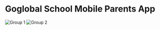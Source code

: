 # Goglobal School Mobile Parents App
![Group 1](https://github.com/phea3/httGoglobal-School-2023-07-20/assets/98304098/45c62f0b-21fd-47bc-92be-999d40d11165)
![Group 2](https://github.com/phea3/httGoglobal-School-2023-07-20/assets/98304098/df1ea9aa-7318-4cc4-b780-3e3f1b272d8a)
